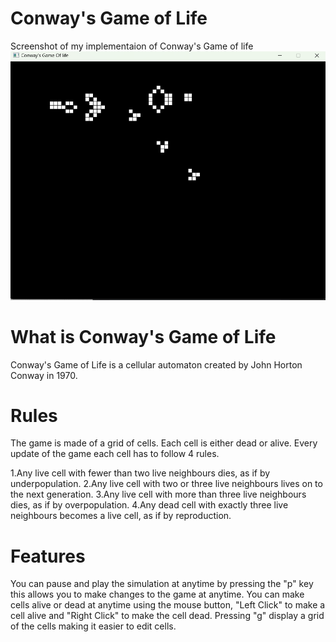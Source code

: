 # Conway's Game of Life

Screenshot of my implementaion of Conway's Game of life 
![screenshot](/docs/assets/screenshot1.png)


# What is Conway's Game of Life
Conway's Game of Life is a cellular automaton created by John Horton Conway in 1970.

# Rules
The game is made of a grid of cells. Each cell is either dead or alive. Every update of the game each cell has to follow 4 rules.

 1.Any live cell with fewer than two live neighbours dies, as if by underpopulation.
 2.Any live cell with two or three live neighbours lives on to the next generation.
 3.Any live cell with more than three live neighbours dies, as if by overpopulation.
 4.Any dead cell with exactly three live neighbours becomes a live cell, as if by reproduction.

# Features
You can pause and play the simulation at anytime by pressing the "p" key this allows you to make changes to the game at anytime.
You can make cells alive or dead at anytime using the mouse button, "Left Click" to make a cell alive and "Right Click" to make the cell dead.
Pressing "g" display a grid of the cells making it easier to edit cells.

